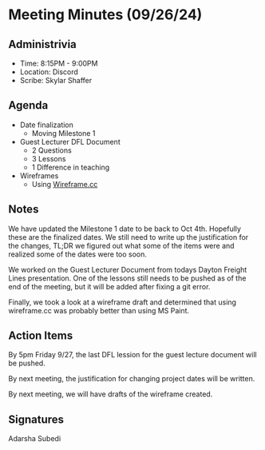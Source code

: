 # Meeting Minutes (09/26/24)

## Administrivia
<!-- The scribe is the person taking the _notes_. This is encouraged to be a single person to reduce problems. -->
* Time: 8:15PM - 9:00PM
* Location: Discord
* Scribe: Skylar Shaffer

## Agenda
* Date finalization
  * Moving Milestone 1
* Guest Lecturer DFL Document
  * 2 Questions
  * 3 Lessons
  * 1 Difference in teaching
* Wireframes
  * Using [Wireframe.cc](https://wireframe.cc)

## Notes
We have updated the Milestone 1 date to be back to Oct 4th. Hopefully these are the finalized dates. We still need to write up 
the justification for the changes, TL;DR we figured out what some of the items were and realized some of the dates were too soon.

We worked on the Guest Lecturer Document from todays Dayton Freight Lines presentation. One of the lessons still needs to be pushed 
as of the end of the meeting, but it will be added after fixing a git error.

Finally, we took a look at a wireframe draft and determined that using wireframe.cc was probably better than using MS Paint.

## Action Items
<!-- These are generally distilled from the notes. Essentially, these are "by the next meetings, _this person_ will take _this action_." -->
By 5pm Friday 9/27, the last DFL lession for the guest lecture document will be pushed.

By next meeting, the justification for changing project dates will be written.

By next meeting, we will have drafts of the wireframe created.

## Signatures
<!-- Add signatures on 10/1 -->
Adarsha Subedi